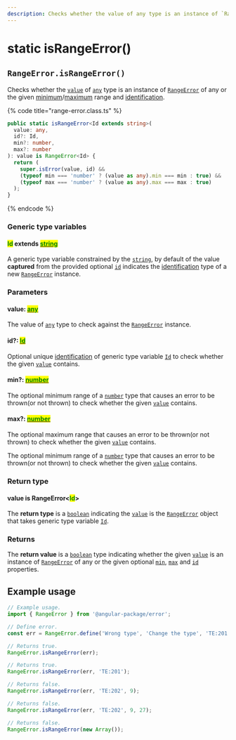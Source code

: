```yaml
---
description: Checks whether the value of any type is an instance of `RangeError`.
---
```


# static isRangeError()

## `RangeError.isRangeError()`

Checks whether the [`value`](static-israngeerror.md#value-any) of [`any`](https://www.typescriptlang.org/docs/handbook/2/everyday-types.html#any) type is an instance of [`RangeError`](broken-reference) of any or the given [minimum](static-israngeerror.md#min-number)/[maximum](static-israngeerror.md#max-number) range and [identification](static-israngeerror.md#id-id).

{% code title="range-error.class.ts" %}
```typescript
public static isRangeError<Id extends string>(
  value: any,
  id?: Id,
  min?: number,
  max?: number
): value is RangeError<Id> {
  return (
    super.isError(value, id) &&
    (typeof min === 'number' ? (value as any).min === min : true) &&
    (typeof max === 'number' ? (value as any).max === max : true)
  );
}
```
{% endcode %}

### Generic type variables

#### <mark style="color:green;">Id</mark> extends [<mark style="color:green;">string</mark>](https://www.typescriptlang.org/docs/handbook/basic-types.html#string)

A generic type variable constrained by the [`string`](https://developer.mozilla.org/en-US/docs/Web/JavaScript/Reference/Global\_Objects/String), by default of the value **captured** from the provided optional [`id`](static-israngeerror.md#id-id) indicates the [identification](../../getting-started/basic-concepts.md#identification) type of a new [`RangeError`](broken-reference) instance.

### Parameters

#### value: [<mark style="color:green;">any</mark>](https://www.typescriptlang.org/docs/handbook/basic-types.html#any)<mark style="color:green;"></mark>

The value of [`any`](https://www.typescriptlang.org/docs/handbook/basic-types.html#any) type to check against the [`RangeError`](broken-reference) instance.

#### id?: [<mark style="color:green;">Id</mark>](../../error/generic-type-variables.md#wrap-opening)<mark style="color:green;"></mark>

Optional unique [identification](../../getting-started/basic-concepts.md#identification) of generic type variable [`Id`](static-israngeerror.md#id-extends-string) to check whether the given [`value`](static-israngeerror.md#value-any) contains.

#### min?: [<mark style="color:green;">number</mark>](https://developer.mozilla.org/en-US/docs/Web/JavaScript/Reference/Global\_Objects/Number)<mark style="color:green;"></mark>

The optional minimum range of a [`number`](https://developer.mozilla.org/en-US/docs/Web/JavaScript/Reference/Global\_Objects/Number) type that causes an error to be thrown(or not thrown) to check whether the given [`value`](static-israngeerror.md#value-any) contains.

#### max?: [<mark style="color:green;">number</mark>](https://developer.mozilla.org/en-US/docs/Web/JavaScript/Reference/Global\_Objects/Number)<mark style="color:green;"></mark>

The optional maximum range that causes an error to be thrown(or not thrown) to check whether the given [`value`](static-israngeerror.md#value-any) contains.

The optional minimum range of a [`number`](https://developer.mozilla.org/en-US/docs/Web/JavaScript/Reference/Global\_Objects/Number) type that causes an error to be thrown(or not thrown) to check whether the given [`value`](static-israngeerror.md#value-any) contains.

### Return type

#### value is RangeError<<mark style="color:green;">Id</mark>>

The **return type** is a [`boolean`](https://www.typescriptlang.org/docs/handbook/basic-types.html#boolean) indicating the [`value`](static-israngeerror.md#value-any) is the [`RangeError`](broken-reference) object that takes generic type variable [`Id`](static-israngeerror.md#id-extends-string).

### Returns

The **return value** is a [`boolean`](https://developer.mozilla.org/en-US/docs/Web/JavaScript/Reference/Global\_Objects/Boolean) type indicating whether the given [`value`](static-israngeerror.md#value-any) is an instance of [`RangeError`](broken-reference) of any or the given optional [`min`](static-israngeerror.md#min-number), [`max`](static-israngeerror.md#max-number) and [`id`](static-israngeerror.md#id-id) properties.

## Example usage

```typescript
// Example usage.
import { RangeError } from '@angular-package/error';

// Define error.
const err = RangeError.define('Wrong type', 'Change the type', 'TE:201', 9, 27);

// Returns true.
RangeError.isRangeError(err);

// Returns true.
RangeError.isRangeError(err, 'TE:201');

// Returns false.
RangeError.isRangeError(err, 'TE:202', 9);

// Returns false.
RangeError.isRangeError(err, 'TE:202', 9, 27);

// Returns false.
RangeError.isRangeError(new Array());
```
